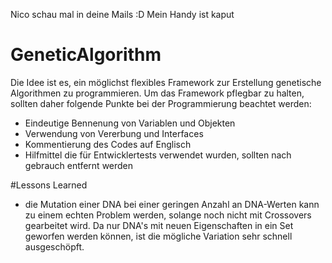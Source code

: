 Nico schau mal in deine Mails :D Mein Handy ist kaput


# GeneticAlgorithm

Die Idee ist es, ein möglichst flexibles Framework zur Erstellung genetische Algorithmen zu programmieren. Um das Framework pflegbar zu halten, sollten daher folgende Punkte bei der Programmierung beachtet werden: 

- Eindeutige Bennenung von Variablen und Objekten
- Verwendung von Vererbung und Interfaces
- Kommentierung des Codes auf Englisch
- Hilfmittel die für Entwicklertests verwendet wurden, sollten nach gebrauch entfernt werden

#Lessons Learned
- die Mutation einer DNA bei einer geringen Anzahl an DNA-Werten kann zu einem echten Problem werden, solange noch nicht mit Crossovers gearbeitet wird. Da nur DNA's mit neuen Eigenschaften in ein Set geworfen werden können, ist die mögliche Variation sehr schnell ausgeschöpft.
